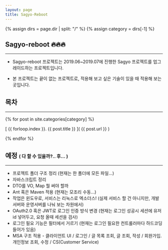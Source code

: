 ```yaml
---
layout: page
title: Sagyo-Reboot
---
```



{% assign dirs = page.dir | split: "/" %}
{% assign category = dirs[-1] %}



## Sagyo-reboot :fire::fire::fire: 
---

- Sagyo-reboot 프로젝트는 2019.06~2019.07에 진행한 Sagyo 프로젝트를 업그레이드하는 프로젝트입니다.

- 본 프로젝트는 끝이 없는 프로젝트로, 적용해 보고 싶은 기술이 있을 때 적용해 보는 곳입니다.



## 목차
---

{% for post in site.categories[category] %}

[ {{ forloop.index }}. {{ post.title }} ]( {{ post.url }} )

{% endfor %}




## 예정  <small><small>( 다 할 수 있을까?.. 후... ) </small></small> 
---
- 프로젝트 폴더 구조 정리 (현재는 한 폴더에 모든 파일...)
- 자바스크립트 정리
- DTO를 VO, Map 뭘 써야 할까
- Ant 혹은 Maven 적용 (현재는 모조리 수동...)
- 작업은 윈도우로, 서비스는 리눅스로 엑소더스! (실제 서비스 할 건 아니지만, 개발서버와 운영서버를 나눠 보는 차원에서) 
- OAuth2.0 혹은 JWT로 로그인 인증 방식 변경 (현재는 로그인 성공시 세션에 유저 id 넣어두고, 요청 올때 세션을 검사)
- 로그인 필요 기능은 필터에서 거르기 (현재는 로그인 필요한 컨트롤러마다 하드코딩 들어가 있음)
- MSA 구조 적용 - 클라이언트 UI / 로그인 / 글 목록 조회, 글 조회, 작성 / 회완가입. 개인정보 조회, 수정 / CS(Customer Service) 


